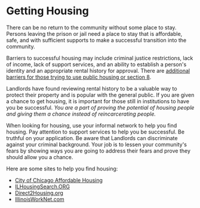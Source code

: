 # Getting Housing

There can be no return to the community without some place to stay. Persons leaving the prison or jail need a place to stay that is affordable, safe, and with sufficient supports to make a successful transition into the community.

Barriers to successful housing may include criminal justice restrictions, lack of income, lack of support services, and an ability to establish a person's identity and an appropriate rental history for approval. There are [additional barriers for those trying to use public housing or section 8].

Landlords have found reviewing rental history to be a valuable way to protect their property and is popular with the general public. If you are given a chance to get housing, it is important for those still in institutions to have you be successful. *You are a part of proving the potential of housing people and giving them a chance instead of reincarcerating people.*

When looking for housing, use your informal network to help you find housing. Pay attention to support services to help you be successful. Be truthful on your application. Be aware that Landlords can discriminate against your criminal background. Your job is to lessen your community's fears by showing ways you are going to address their fears and prove they should allow you a chance. 

Here are some sites to help you find housing:
- [City of Chicago Affordable Housing]
- [ILHousingSearch.ORG]
- [Direct2Housing.org]
- [IllinoisWorkNet.com]

[additional barriers for those trying to use public housing or section 8]: ./public_housing.html
[City of Chicago Affordable Housing]: http://www.cityofchicago.org/city/en/depts/dcd/supp_info/affordable_rentalhousingresourcelist.html
[ILHousingSearch.ORG]: http://ilhousingsearch.org/
[Direct2Housing.org]: http://direct2housing.org/
[IllinoisWorkNet.com]: http://www.illinoisworknet.com/vos_portal/residents/en/Services/Ex_Offender_Services/
